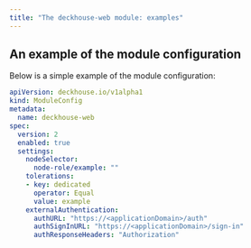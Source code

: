 ```yaml
---
title: "The deckhouse-web module: examples"
---
```


## An example of the module configuration

Below is a simple example of the module configuration:

```yaml
apiVersion: deckhouse.io/v1alpha1
kind: ModuleConfig
metadata:
  name: deckhouse-web
spec:
  version: 2
  enabled: true
  settings:
    nodeSelector:
      node-role/example: ""
    tolerations:
    - key: dedicated
      operator: Equal
      value: example
    externalAuthentication:
      authURL: "https://<applicationDomain>/auth"
      authSignInURL: "https://<applicationDomain>/sign-in"
      authResponseHeaders: "Authorization"
```
